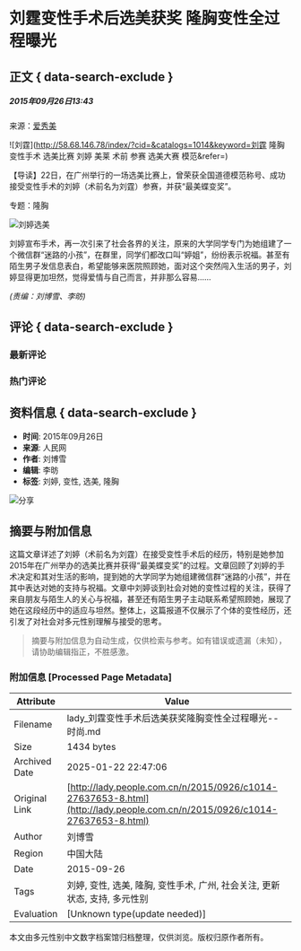 # 刘霆变性手术后选美获奖 隆胸变性全过程曝光

## 正文 { data-search-exclude }


##### 2015年09月26日13:43    
来源：[爱秀美](http://www.ixiumei.com/a/20150923/186927.shtml) 

![刘霆](http://58.68.146.78/index/?cid=&catalogs=1014&keyword=刘霆 隆胸 变性手术 选美比赛 刘婷 美莱 术前 参赛 选美大赛 模范&refer=)

【导读】22日，在广州举行的一场选美比赛上，曾荣获全国道德模范称号、成功接受变性手术的刘婷（术前名为刘霆）参赛，并获“最美蝶变奖”。

专题：隆胸

![刘婷选美](http://www.people.com.cn/mediafile/pic/20150926/34/5524102642172172642.jpg)

刘婷宣布手术，再一次引来了社会各界的关注，原来的大学同学专门为她组建了一个微信群“迷路的小孩”，在群里，同学们都改口叫“婷姐”，纷纷表示祝福。甚至有陌生男子发信息表白，希望能够来医院照顾她，面对这个突然闯入生活的男子，刘婷显得更加坦然，觉得爱情与自己而言，并非那么容易…… 

_(责编：刘博雪、李昉)_ 

## 评论  { data-search-exclude }
### 最新评论 
### 热门评论 

## 资料信息  { data-search-exclude }
- **时间**: 2015年09月26日
- **来源**: 人民网
- **作者**: 刘博雪
- **编辑**: 李昉
- **标签**: 刘婷, 变性, 选美, 隆胸

![分享](http://58.68.146.44:8000/c.gif?id=27637653)
<!-- tcd_original_link http://lady.people.com.cn/n/2015/0926/c1014-27637653-8.html -->


## 摘要与附加信息

<!-- tcd_abstract -->
这篇文章详述了刘婷（术前名为刘霆）在接受变性手术后的经历，特别是她参加2015年在广州举办的选美比赛并获得“最美蝶变奖”的过程。文章回顾了刘婷的手术决定和其对生活的影响，提到她的大学同学为她组建微信群“迷路的小孩”，并在其中表达对她的支持与祝福。文章中刘婷谈到社会对她的变性过程的关注，获得了来自朋友与陌生人的关心与祝福，甚至还有陌生男子主动联系希望照顾她，展现了她在这段经历中的适应与坦然。整体上，这篇报道不仅展示了个体的变性经历，还引发了对社会对多元性别理解与接受的思考。
<!-- tcd_abstract_end -->

> 摘要与附加信息为自动生成，仅供检索与参考。如有错误或遗漏（未知），请协助编辑指正，不胜感激。

### 附加信息 [Processed Page Metadata]

| Attribute       | Value                                  |
|-----------------|----------------------------------------|
| Filename        | lady_刘霆变性手术后选美获奖隆胸变性全过程曝光--时尚.md                             |
| Size            | 1434 bytes                           |
| Archived Date   | 2025-01-22 22:47:06                             |
| Original Link   | [http://lady.people.com.cn/n/2015/0926/c1014-27637653-8.html](http://lady.people.com.cn/n/2015/0926/c1014-27637653-8.html)                       |
| Author          | 刘博雪                               |
| Region          | 中国大陆                               |
| Date            | 2015-09-26                                 |
| Tags            | 刘婷, 变性, 选美, 隆胸, 变性手术, 广州, 社会关注, 更新状态, 支持, 多元性别                                 |
| Evaluation            | [Unknown type(update needed)]                                 |
<!-- tcd_table_end -->

本文由多元性别中文数字档案馆归档整理，仅供浏览。版权归原作者所有。
